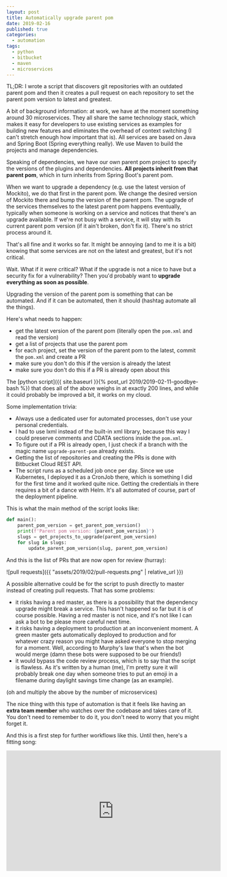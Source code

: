 ```yaml
---
layout: post
title: Automatically upgrade parent pom
date: 2019-02-16
published: true
categories:
  - automation
tags:
  - python
  - bitbucket
  - maven
  - microservices
---
```


TL;DR: I wrote a script that discovers git repositories with an outdated parent
pom and then it creates a pull request on each repository to set the parent pom
version to latest and greatest.

A bit of background information: at work, we have at the moment something around
30 microservices. They all share the same technology stack, which makes it easy
for developers to use existing services as examples for building new features
and eliminates the overhead of context switching (I can't stretch enough how
important that is). All services are based on Java and Spring Boot (Spring
everything really). We use Maven to build the projects and manage dependencies.

Speaking of dependencies, we have our own parent pom project to specify the
versions of the plugins and dependencies. **All projects inherit from that parent
pom**, which in turn inherits from Spring Boot's parent pom.

When we want to upgrade a dependency (e.g. use the latest version of Mockito),
we do that first in the parent pom. We change the desired version of Mockito
there and bump the version of the parent pom. The upgrade of the services
themselves to the latest parent pom happens eventually, typically when someone
is working on a service and notices that there's an upgrade available. If we're
not busy with a service, it will stay with its current parent pom version (if it
ain't broken, don't fix it). There's no strict process around it.

That's all fine and it works so far. It might be annoying (and to me it is a bit)
knowing that some services are not on the latest and greatest, but it's not critical.

Wait. What if it *were* critical? What if the upgrade is not a nice to have but a
security fix for a vulnerability? Then you'd probably want to **upgrade everything
as soon as possible**.

Upgrading the version of the parent pom is something that can be automated.
And if it can be automated, then it should (hashtag automate all the things).

Here's what needs to happen:

- get the latest version of the parent pom (literally open the `pom.xml` and read the version)
- get a list of projects that use the parent pom
- for each project, set the version of the parent pom to the latest, commit the `pom.xml` and create a PR
- make sure you don't do this if the version is already the latest
- make sure you don't do this if a PR is already open about this

The [python script]({{ site.baseurl }}{% post_url 2019/2019-02-11-goodbye-bash %}) that does all of the above weighs in at exactly 200 lines, and
while it could probably be improved a bit, it works on my cloud.

Some implementation trivia:

- Always use a dedicated user for automated processes, don't use your personal
  credentials.
- I had to use lxml instead of the built-in xml library, because this way I
  could preserve comments and CDATA sections inside the `pom.xml`.
- To figure out if a PR is already open, I just check if a branch with the magic
  name `upgrade-parent-pom` already exists.
- Getting the list of repositories and creating the PRs is done with Bitbucket
  Cloud REST API.
- The script runs as a scheduled job once per day. Since we use Kubernetes, I
  deployed it as a CronJob there, which is something I did for the first time
  and it worked quite nice. Getting the credentials in there requires a bit of a
  dance with Helm. It's all automated of course, part of the deployment pipeline.

This is what the main method of the script looks like:

```python
def main():
    parent_pom_version = get_parent_pom_version()
    print(f'Parent pom version: {parent_pom_version}')
    slugs = get_projects_to_upgrade(parent_pom_version)
    for slug in slugs:
        update_parent_pom_version(slug, parent_pom_version)
```

And this is the list of PRs that are now open for review (hurray):

![pull requests]({{ "assets/2019/02/pull-requests.png" | relative_url }})

A possible alternative could be for the script to push directly to master instead of
creating pull requests. That has some problems:

- it risks having a red master, as there is a possibility that the dependency
  upgrade might break a service. This hasn't happened so far but it is of course
  possible. Having a red master is not nice, and it's not like I can ask a bot
  to be please more careful next time.
- it risks having a deployment to production at an inconvenient moment. A green
  master gets automatically deployed to production and for whatever crazy reason
  you might have asked everyone to stop merging for a moment. Well, according to
  Murphy's law that's when the bot would merge (damn these bots were supposed to
  be our friends!)
- it would bypass the code review process, which is to say that the script is
  flawless. As it's written by a human (me), I'm pretty sure it will probably break
  one day when someone tries to put an emoji in a filename during daylight
  savings time change (as an example).

(oh and multiply the above by the number of microservices)

The nice thing with this type of automation is that it feels like having an **extra
team member** who watches over the codebase and takes care of it. You don't need to
remember to do it, you don't need to worry that you might forget it.

And this is a first step for further workflows like this. Until then, here's a fitting song:

<iframe width="560" height="315" src="https://www.youtube.com/embed/B1BdQcJ2ZYY" frameborder="0" allow="accelerometer; autoplay; encrypted-media; gyroscope; picture-in-picture" allowfullscreen></iframe>
